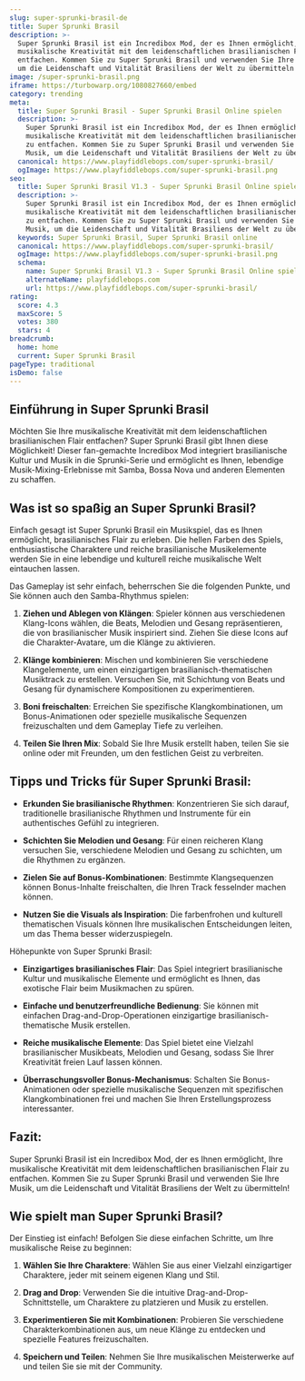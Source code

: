 ```yaml
---
slug: super-sprunki-brasil-de
title: Super Sprunki Brasil
description: >-
  Super Sprunki Brasil ist ein Incredibox Mod, der es Ihnen ermöglicht, Ihre
  musikalische Kreativität mit dem leidenschaftlichen brasilianischen Flair zu
  entfachen. Kommen Sie zu Super Sprunki Brasil und verwenden Sie Ihre Musik,
  um die Leidenschaft und Vitalität Brasiliens der Welt zu übermitteln!
image: /super-sprunki-brasil.png
iframe: https://turbowarp.org/1080827660/embed
category: trending
meta:
  title: Super Sprunki Brasil - Super Sprunki Brasil Online spielen
  description: >-
    Super Sprunki Brasil ist ein Incredibox Mod, der es Ihnen ermöglicht, Ihre
    musikalische Kreativität mit dem leidenschaftlichen brasilianischen Flair
    zu entfachen. Kommen Sie zu Super Sprunki Brasil und verwenden Sie Ihre
    Musik, um die Leidenschaft und Vitalität Brasiliens der Welt zu übermitteln!
  canonical: https://www.playfiddlebops.com/super-sprunki-brasil/
  ogImage: https://www.playfiddlebops.com/super-sprunki-brasil.png
seo:
  title: Super Sprunki Brasil V1.3 - Super Sprunki Brasil Online spielen
  description: >-
    Super Sprunki Brasil ist ein Incredibox Mod, der es Ihnen ermöglicht, Ihre
    musikalische Kreativität mit dem leidenschaftlichen brasilianischen Flair
    zu entfachen. Kommen Sie zu Super Sprunki Brasil und verwenden Sie Ihre
    Musik, um die Leidenschaft und Vitalität Brasiliens der Welt zu übermitteln!
  keywords: Super Sprunki Brasil, Super Sprunki Brasil online
  canonical: https://www.playfiddlebops.com/super-sprunki-brasil/
  ogImage: https://www.playfiddlebops.com/super-sprunki-brasil.png
  schema:
    name: Super Sprunki Brasil V1.3 - Super Sprunki Brasil Online spielen
    alternateName: playfiddlebops.com
    url: https://www.playfiddlebops.com/super-sprunki-brasil/
rating:
  score: 4.3
  maxScore: 5
  votes: 380
  stars: 4
breadcrumb:
  home: home
  current: Super Sprunki Brasil
pageType: traditional
isDemo: false
---
```


## Einführung in Super Sprunki Brasil

Möchten Sie Ihre musikalische Kreativität mit dem leidenschaftlichen brasilianischen Flair entfachen? Super Sprunki Brasil gibt Ihnen diese Möglichkeit! Dieser fan-gemachte Incredibox Mod integriert brasilianische Kultur und Musik in die Sprunki-Serie und ermöglicht es Ihnen, lebendige Musik-Mixing-Erlebnisse mit Samba, Bossa Nova und anderen Elementen zu schaffen.

## Was ist so spaßig an Super Sprunki Brasil?

Einfach gesagt ist Super Sprunki Brasil ein Musikspiel, das es Ihnen ermöglicht, brasilianisches Flair zu erleben. Die hellen Farben des Spiels, enthusiastische Charaktere und reiche brasilianische Musikelemente werden Sie in eine lebendige und kulturell reiche musikalische Welt eintauchen lassen.

Das Gameplay ist sehr einfach, beherrschen Sie die folgenden Punkte, und Sie können auch den Samba-Rhythmus spielen:

1. **Ziehen und Ablegen von Klängen**: Spieler können aus verschiedenen Klang-Icons wählen, die Beats, Melodien und Gesang repräsentieren, die von brasilianischer Musik inspiriert sind. Ziehen Sie diese Icons auf die Charakter-Avatare, um die Klänge zu aktivieren.

1. **Klänge kombinieren**: Mischen und kombinieren Sie verschiedene Klangelemente, um einen einzigartigen brasilianisch-thematischen Musiktrack zu erstellen. Versuchen Sie, mit Schichtung von Beats und Gesang für dynamischere Kompositionen zu experimentieren.

1. **Boni freischalten**: Erreichen Sie spezifische Klangkombinationen, um Bonus-Animationen oder spezielle musikalische Sequenzen freizuschalten und dem Gameplay Tiefe zu verleihen.

1. **Teilen Sie Ihren Mix**: Sobald Sie Ihre Musik erstellt haben, teilen Sie sie online oder mit Freunden, um den festlichen Geist zu verbreiten.

## Tipps und Tricks für Super Sprunki Brasil:

- **Erkunden Sie brasilianische Rhythmen**: Konzentrieren Sie sich darauf, traditionelle brasilianische Rhythmen und Instrumente für ein authentisches Gefühl zu integrieren.

- **Schichten Sie Melodien und Gesang**: Für einen reicheren Klang versuchen Sie, verschiedene Melodien und Gesang zu schichten, um die Rhythmen zu ergänzen.

- **Zielen Sie auf Bonus-Kombinationen**: Bestimmte Klangsequenzen können Bonus-Inhalte freischalten, die Ihren Track fesselnder machen können.

- **Nutzen Sie die Visuals als Inspiration**: Die farbenfrohen und kulturell thematischen Visuals können Ihre musikalischen Entscheidungen leiten, um das Thema besser widerzuspiegeln.

Höhepunkte von Super Sprunki Brasil:

- **Einzigartiges brasilianisches Flair**: Das Spiel integriert brasilianische Kultur und musikalische Elemente und ermöglicht es Ihnen, das exotische Flair beim Musikmachen zu spüren.

- **Einfache und benutzerfreundliche Bedienung**: Sie können mit einfachen Drag-and-Drop-Operationen einzigartige brasilianisch-thematische Musik erstellen.

- **Reiche musikalische Elemente**: Das Spiel bietet eine Vielzahl brasilianischer Musikbeats, Melodien und Gesang, sodass Sie Ihrer Kreativität freien Lauf lassen können.

- **Überraschungsvoller Bonus-Mechanismus**: Schalten Sie Bonus-Animationen oder spezielle musikalische Sequenzen mit spezifischen Klangkombinationen frei und machen Sie Ihren Erstellungsprozess interessanter.

## Fazit:

Super Sprunki Brasil ist ein Incredibox Mod, der es Ihnen ermöglicht, Ihre musikalische Kreativität mit dem leidenschaftlichen brasilianischen Flair zu entfachen. Kommen Sie zu Super Sprunki Brasil und verwenden Sie Ihre Musik, um die Leidenschaft und Vitalität Brasiliens der Welt zu übermitteln!

## Wie spielt man Super Sprunki Brasil?

Der Einstieg ist einfach! Befolgen Sie diese einfachen Schritte, um Ihre musikalische Reise zu beginnen:

1. **Wählen Sie Ihre Charaktere**: Wählen Sie aus einer Vielzahl einzigartiger Charaktere, jeder mit seinem eigenen Klang und Stil.

1. **Drag and Drop**: Verwenden Sie die intuitive Drag-and-Drop-Schnittstelle, um Charaktere zu platzieren und Musik zu erstellen.

1. **Experimentieren Sie mit Kombinationen**: Probieren Sie verschiedene Charakterkombinationen aus, um neue Klänge zu entdecken und spezielle Features freizuschalten.

1. **Speichern und Teilen**: Nehmen Sie Ihre musikalischen Meisterwerke auf und teilen Sie sie mit der Community.